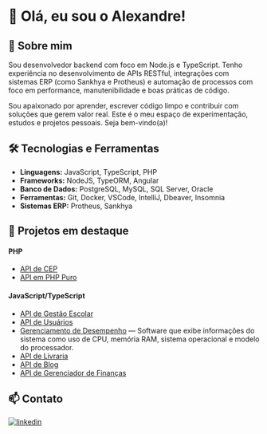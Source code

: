 # 👋 Olá, eu sou o Alexandre!

## 🚀 Sobre mim

Sou desenvolvedor backend com foco em Node.js e TypeScript. Tenho experiência no desenvolvimento de APIs RESTful, integrações com sistemas ERP (como Sankhya e Protheus) e automação de processos com foco em performance, manutenibilidade e boas práticas de código.

Sou apaixonado por aprender, escrever código limpo e contribuir com soluções que gerem valor real. Este é o meu espaço de experimentação, estudos e projetos pessoais. Seja bem-vindo(a)!

## 🛠 Tecnologias e Ferramentas

- **Linguagens:** JavaScript, TypeScript, PHP
- **Frameworks:** NodeJS, TypeORM, Angular 
- **Banco de Dados:** PostgreSQL, MySQL, SQL Server, Oracle
- **Ferramentas:** Git, Docker, VSCode, IntelliJ, Dbeaver, Insomnia 
- **Sistemas ERP:** Protheus, Sankhya  

## 📂 Projetos em destaque

#### PHP
- [API de CEP](https://github.com/alexandremrrocha/Digital-Cep)
- [API em PHP Puro](https://github.com/alexandremrrocha/API_PHP_PURO)

#### JavaScript/TypeScript
- [API de Gestão Escolar](https://github.com/alexandremrrocha/API_Escola)
- [API de Usuários](https://github.com/alexandremrrocha/API_Usuario)
- [Gerenciamento de Desempenho](https://github.com/alexandremrrocha/GerenciamentoDesempenho) — Software que exibe informações do sistema como uso de CPU, memória RAM, sistema operacional e modelo do processador.
- [API de Livraria](https://github.com/alexandremrrocha/API_Livraria)
- [API de Blog](https://github.com/alexandremrrocha/API_Blog)
- [API de Gerenciador de Finanças](https://github.com/alexandremrrocha/api-finance-manager)

## 📫 Contato

[![linkedin](https://img.shields.io/badge/linkedin-0A66C2?style=for-the-badge&logo=linkedin&logoColor=white)](https://www.linkedin.com/in/alexandre-miranda-rezende-rocha-3a69131a0/)
